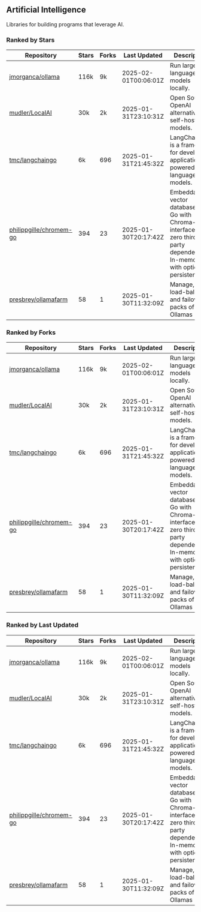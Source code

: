 ## Artificial Intelligence

Libraries for building programs that leverage AI.

### Ranked by Stars

| Repository | Stars | Forks | Last Updated | Description | 
|------------|-------|-------|--------------|-------------|
| [jmorganca/ollama](https://github.com/jmorganca/ollama) | 116k | 9k | 2025-02-01T00:06:01Z |  Run large language models locally. |
| [mudler/LocalAI](https://github.com/mudler/LocalAI) | 30k | 2k | 2025-01-31T23:10:31Z |  Open Source OpenAI alternative, self-host AI models. |
| [tmc/langchaingo](https://github.com/tmc/langchaingo) | 6k | 696 | 2025-01-31T21:45:32Z |  LangChainGo is a framework for developing applications powered by language models. |
| [philippgille/chromem-go](https://github.com/philippgille/chromem-go) | 394 | 23 | 2025-01-30T20:17:42Z |  Embeddable vector database for Go with Chroma-like interface and zero third-party dependencies. In-memory with optional persistence. |
| [presbrey/ollamafarm](https://github.com/presbrey/ollamafarm) | 58 | 1 | 2025-01-30T11:32:09Z |  Manage, load-balance, and failover packs of Ollamas |

### Ranked by Forks

| Repository | Stars | Forks | Last Updated | Description | 
|------------|-------|-------|--------------|-------------|
| [jmorganca/ollama](https://github.com/jmorganca/ollama) | 116k | 9k | 2025-02-01T00:06:01Z |  Run large language models locally. |
| [mudler/LocalAI](https://github.com/mudler/LocalAI) | 30k | 2k | 2025-01-31T23:10:31Z |  Open Source OpenAI alternative, self-host AI models. |
| [tmc/langchaingo](https://github.com/tmc/langchaingo) | 6k | 696 | 2025-01-31T21:45:32Z |  LangChainGo is a framework for developing applications powered by language models. |
| [philippgille/chromem-go](https://github.com/philippgille/chromem-go) | 394 | 23 | 2025-01-30T20:17:42Z |  Embeddable vector database for Go with Chroma-like interface and zero third-party dependencies. In-memory with optional persistence. |
| [presbrey/ollamafarm](https://github.com/presbrey/ollamafarm) | 58 | 1 | 2025-01-30T11:32:09Z |  Manage, load-balance, and failover packs of Ollamas |

### Ranked by Last Updated

| Repository | Stars | Forks | Last Updated | Description | 
|------------|-------|-------|--------------|-------------|
| [jmorganca/ollama](https://github.com/jmorganca/ollama) | 116k | 9k | 2025-02-01T00:06:01Z |  Run large language models locally. |
| [mudler/LocalAI](https://github.com/mudler/LocalAI) | 30k | 2k | 2025-01-31T23:10:31Z |  Open Source OpenAI alternative, self-host AI models. |
| [tmc/langchaingo](https://github.com/tmc/langchaingo) | 6k | 696 | 2025-01-31T21:45:32Z |  LangChainGo is a framework for developing applications powered by language models. |
| [philippgille/chromem-go](https://github.com/philippgille/chromem-go) | 394 | 23 | 2025-01-30T20:17:42Z |  Embeddable vector database for Go with Chroma-like interface and zero third-party dependencies. In-memory with optional persistence. |
| [presbrey/ollamafarm](https://github.com/presbrey/ollamafarm) | 58 | 1 | 2025-01-30T11:32:09Z |  Manage, load-balance, and failover packs of Ollamas |

